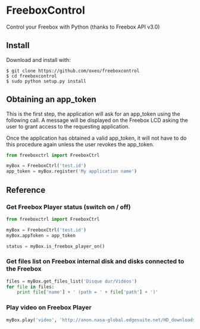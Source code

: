 FreeboxControl
==============

Control your Freebox with Python (thanks to Freebox API v3.0)


Install
-------
Download and install with:

    $ git clone https://github.com/oxeo/freeboxcontrol
    $ cd freeboxcontrol
    $ sudo python setup.py install


Obtaining an app\_token
-----------------------
This is the first step, the application will ask for an app_token using the following call. A message will be displayed on the Freebox LCD asking the user to grant access to the requesting application.

Once the application has obtained a valid app\_token, it will not have to do this procedure again unless the user revokes the app_token.

```python
from freeboxctrl import FreeboxCtrl

myBox = FreeboxCtrl('test.id')
app_token = myBox.register('My application name')
```

Reference
---------

### Get Freebox Player status (switch on / off)
```python
from freeboxctrl import FreeboxCtrl

myBox = FreeboxCtrl('test.id')
myBox.appToken = app_token

status = myBox.is_freebox_player_on()
```

### Get files list on Freebox internal disk and disks connected to the Freebox
```python
files = myBox.get_files_list('Disque dur/Vidéos')
for file in files:
    print file['name'] + ' (path = ' + file['path'] + ')'
```

### Play video on Freebox Player
```python
myBox.play('video', 'http://anon.nasa-global.edgesuite.net/HD_downloads/GRAIL_launch_480.mov')
```

